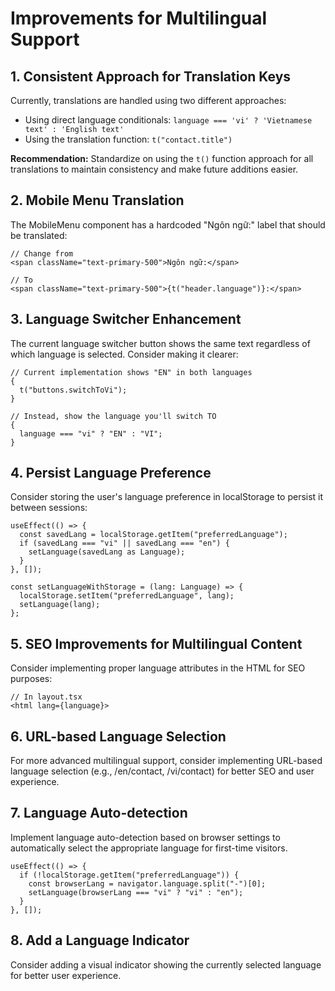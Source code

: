 # Improvements for Multilingual Support

## 1. Consistent Approach for Translation Keys

Currently, translations are handled using two different approaches:

- Using direct language conditionals: `language === 'vi' ? 'Vietnamese text' : 'English text'`
- Using the translation function: `t("contact.title")`

**Recommendation:** Standardize on using the `t()` function approach for all translations to maintain consistency and make future additions easier.

## 2. Mobile Menu Translation

The MobileMenu component has a hardcoded "Ngôn ngữ:" label that should be translated:

```tsx
// Change from
<span className="text-primary-500">Ngôn ngữ:</span>

// To
<span className="text-primary-500">{t("header.language")}:</span>
```

## 3. Language Switcher Enhancement

The current language switcher button shows the same text regardless of which language is selected. Consider making it clearer:

```tsx
// Current implementation shows "EN" in both languages
{
  t("buttons.switchToVi");
}

// Instead, show the language you'll switch TO
{
  language === "vi" ? "EN" : "VI";
}
```

## 4. Persist Language Preference

Consider storing the user's language preference in localStorage to persist it between sessions:

```tsx
useEffect(() => {
  const savedLang = localStorage.getItem("preferredLanguage");
  if (savedLang === "vi" || savedLang === "en") {
    setLanguage(savedLang as Language);
  }
}, []);

const setLanguageWithStorage = (lang: Language) => {
  localStorage.setItem("preferredLanguage", lang);
  setLanguage(lang);
};
```

## 5. SEO Improvements for Multilingual Content

Consider implementing proper language attributes in the HTML for SEO purposes:

```tsx
// In layout.tsx
<html lang={language}>
```

## 6. URL-based Language Selection

For more advanced multilingual support, consider implementing URL-based language selection (e.g., /en/contact, /vi/contact) for better SEO and user experience.

## 7. Language Auto-detection

Implement language auto-detection based on browser settings to automatically select the appropriate language for first-time visitors.

```tsx
useEffect(() => {
  if (!localStorage.getItem("preferredLanguage")) {
    const browserLang = navigator.language.split("-")[0];
    setLanguage(browserLang === "vi" ? "vi" : "en");
  }
}, []);
```

## 8. Add a Language Indicator

Consider adding a visual indicator showing the currently selected language for better user experience.

